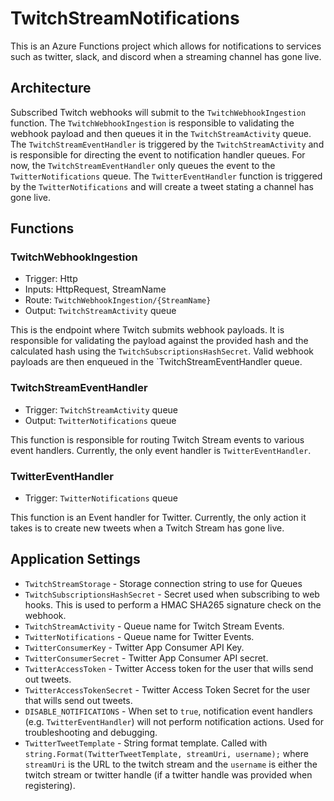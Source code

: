 # TwitchStreamNotifications

This is an Azure Functions project which allows for notifications to services such as twitter, slack, and discord when a streaming channel has gone live.

## Architecture

Subscribed Twitch webhooks will submit to the `TwitchWebhookIngestion` function.
The `TwitchWebhookIngestion` is responsible to validating the webhook payload and then queues it in the `TwitchStreamActivity` queue.
The `TwitchStreamEventHandler` is triggered by the `TwitchStreamActivity` and is responsible for directing the event to notification handler queues.
For now, the `TwitchStreamEventHandler` only queues the event to the `TwitterNotifications` queue.
The `TwitterEventHandler` function is triggered by the `TwitterNotifications` and will create a tweet stating a channel has gone live.

## Functions

### TwitchWebhookIngestion

* Trigger: Http
* Inputs: HttpRequest, StreamName
* Route: `TwitchWebhookIngestion/{StreamName}`
* Output: `TwitchStreamActivity` queue

This is the endpoint where Twitch submits webhook payloads.
It is responsible for validating the payload against the provided hash and the calculated hash using the `TwitchSubscriptionsHashSecret`.
Valid webhook payloads are then enqueued in the `TwitchStreamEventHandler queue.

### TwitchStreamEventHandler

* Trigger: `TwitchStreamActivity` queue
* Output: `TwitterNotifications` queue

This function is responsible for routing Twitch Stream events to various event handlers.
Currently, the only event handler is `TwitterEventHandler`.

### TwitterEventHandler

* Trigger: `TwitterNotifications` queue

This function is an Event handler for Twitter.
Currently, the only action it takes is to create new tweets when a Twitch Stream has gone live.

## Application Settings

* `TwitchStreamStorage` - Storage connection string to use for Queues
* `TwitchSubscriptionsHashSecret` - Secret used when subscribing to web hooks. This is used to perform a HMAC SHA265 signature check on the webhook.
* `TwitchStreamActivity` - Queue name for Twitch Stream Events.
* `TwitterNotifications` - Queue name for Twitter Events.
* `TwitterConsumerKey` - Twitter App Consumer API Key.
* `TwitterConsumerSecret` - Twitter App Consumer API secret.
* `TwitterAccessToken` - Twitter Access token for the user that wills send out tweets.
* `TwitterAccessTokenSecret` - Twitter Access Token Secret for the user that wills send out tweets.
* `DISABLE_NOTIFICATIONS` - When set to `true`, notification event handlers (e.g. `TwitterEventHandler`) will not perform notification actions. Used for troubleshooting and debugging.
* `TwitterTweetTemplate` - String format template. Called with `string.Format(TwitterTweetTemplate, streamUri, username);` where `streamUri` is the URL to the twitch stream and the `username` is either the twitch stream or twitter handle (if a twitter handle was provided when registering).